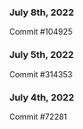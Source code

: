 ### July 8th, 2022

Commit #104925

### July 5th, 2022

Commit #314353


### July 4th, 2022

Commit #72281
